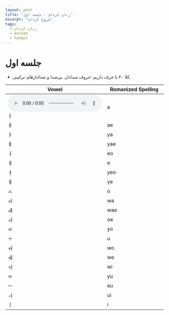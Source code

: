 ```yaml
---
layout: post
title: "زبان کره‌ای - جلسه اول"
excerpt: "شروع کره‌ای"
tags: 
  - زبان کره‌ای
  - korean
  - hangul
---
```


# جلسه اول

- کلا ۴۰ تا حرف داریم: حروف صدادار، بی‌صدا و صدادارهای ترکیبی.


<table id="tablepress-159" class="tablepress tablepress-id-159 tablepress-responsive">
<thead>
<tr class="row-1 odd">
<th class="column-1" style="width:20%;">Vowel</th><th class="column-2" style="width:50%;">Romanized Spelling</th>
</tr>
</thead>
<tbody class="row-hover">
<tr class="row-2 even">
<td class="column-1">
<audio controls><source src="https://90daykoreanaudiobytes.s3-us-west-1.amazonaws.com/audio-a.mp3" type="audio/mpeg"></audio>
 ㅏ </td><td class="column-2">a</td>
</tr>
<tr class="row-3 odd">
<td class="column-1"><a class="fas fa-volume-up" style="cursor: pointer !important;" data-audio-url="https://90daykoreanaudiobytes.s3-us-west-1.amazonaws.com/audio-ae.mp3" aria-hidden="true"> ㅐ </a></td><td class="column-2">ae</td>
</tr>
<tr class="row-4 even">
<td class="column-1"><a class="fas fa-volume-up" style="cursor: pointer !important;" data-audio-url="https://90daykoreanaudiobytes.s3-us-west-1.amazonaws.com/audio-ya.mp3" aria-hidden="true"> ㅑ </a></td><td class="column-2">ya</td>
</tr>
<tr class="row-5 odd">
<td class="column-1"><a class="fas fa-volume-up" style="cursor: pointer !important;" data-audio-url="https://90daykoreanaudiobytes.s3-us-west-1.amazonaws.com/audio-yae.mp3" aria-hidden="true"> ㅒ </a></td><td class="column-2">yae</td>
</tr>
<tr class="row-6 even">
<td class="column-1"><a class="fas fa-volume-up" style="cursor: pointer !important;" data-audio-url="https://90daykoreanaudiobytes.s3-us-west-1.amazonaws.com/audio-eo.mp3" aria-hidden="true"> ㅓ </a></td><td class="column-2">eo</td>
</tr>
<tr class="row-7 odd">
<td class="column-1"><a class="fas fa-volume-up" style="cursor: pointer !important;" data-audio-url="https://90daykoreanaudiobytes.s3-us-west-1.amazonaws.com/audio-e.mp3" aria-hidden="true"> ㅔ </a></td><td class="column-2">e</td>
</tr>
<tr class="row-8 even">
<td class="column-1"><a class="fas fa-volume-up" style="cursor: pointer !important;" data-audio-url="https://90daykoreanaudiobytes.s3-us-west-1.amazonaws.com/audio-yeo.mp3" aria-hidden="true"> ㅕ </a></td><td class="column-2">yeo</td>
</tr>
<tr class="row-9 odd">
<td class="column-1"><a class="fas fa-volume-up" style="cursor: pointer !important;" data-audio-url="https://90daykoreanaudiobytes.s3-us-west-1.amazonaws.com/audio-ye.mp3" aria-hidden="true"> ㅖ </a></td><td class="column-2">ye</td>
</tr>
<tr class="row-10 even">
<td class="column-1"><a class="fas fa-volume-up" style="cursor: pointer !important;" data-audio-url="https://90daykoreanaudiobytes.s3-us-west-1.amazonaws.com/audio-o.mp3" aria-hidden="true"> ㅗ </a></td><td class="column-2">o</td>
</tr>
<tr class="row-11 odd">
<td class="column-1"><a class="fas fa-volume-up" style="cursor: pointer !important;" data-audio-url="https://90daykoreanaudiobytes.s3-us-west-1.amazonaws.com/audio-wa.mp3" aria-hidden="true"> ㅘ </a></td><td class="column-2">wa</td>
</tr>
<tr class="row-12 even">
<td class="column-1"><a class="fas fa-volume-up" style="cursor: pointer !important;" data-audio-url="https://90daykoreanaudiobytes.s3-us-west-1.amazonaws.com/audio-wae.mp3" aria-hidden="true"> ㅙ </a></td><td class="column-2">wae</td>
</tr>
<tr class="row-13 odd">
<td class="column-1"><a class="fas fa-volume-up" style="cursor: pointer !important;" data-audio-url="https://90daykoreanaudiobytes.s3-us-west-1.amazonaws.com/audio-oe.mp3" aria-hidden="true"> ㅚ </a></td><td class="column-2">oe</td>
</tr>
<tr class="row-14 even">
<td class="column-1"><a class="fas fa-volume-up" style="cursor: pointer !important;" data-audio-url="https://90daykoreanaudiobytes.s3-us-west-1.amazonaws.com/audio-yo.mp3" aria-hidden="true"> ㅛ </a></td><td class="column-2">yo</td>
</tr>
<tr class="row-15 odd">
<td class="column-1"><a class="fas fa-volume-up" style="cursor: pointer !important;" data-audio-url="https://90daykoreanaudiobytes.s3-us-west-1.amazonaws.com/audio-u.mp3" aria-hidden="true"> ㅜ </a></td><td class="column-2">u</td>
</tr>
<tr class="row-16 even">
<td class="column-1"><a class="fas fa-volume-up" style="cursor: pointer !important;" data-audio-url="https://90daykoreanaudiobytes.s3-us-west-1.amazonaws.com/audio-wo.mp3" aria-hidden="true"> ㅝ </a></td><td class="column-2">wo</td>
</tr>
<tr class="row-17 odd">
<td class="column-1"><a class="fas fa-volume-up" style="cursor: pointer !important;" data-audio-url="https://90daykoreanaudiobytes.s3-us-west-1.amazonaws.com/audio-we.mp3" aria-hidden="true"> ㅞ </a></td><td class="column-2">we</td>
</tr>
<tr class="row-18 even">
<td class="column-1"><a class="fas fa-volume-up" style="cursor: pointer !important;" data-audio-url="https://90daykoreanaudiobytes.s3-us-west-1.amazonaws.com/audio-wi.mp3" aria-hidden="true"> ㅟ </a></td><td class="column-2">wi</td>
</tr>
<tr class="row-19 odd">
<td class="column-1"><a class="fas fa-volume-up" style="cursor: pointer !important;" data-audio-url="https://90daykoreanaudiobytes.s3-us-west-1.amazonaws.com/audio-yu.mp3" aria-hidden="true"> ㅠ </a></td><td class="column-2">yu</td>
</tr>
<tr class="row-20 even">
<td class="column-1"><a class="fas fa-volume-up" style="cursor: pointer !important;" data-audio-url="https://90daykoreanaudiobytes.s3-us-west-1.amazonaws.com/audio-eu.mp3" aria-hidden="true"> ㅡ </a></td><td class="column-2">eu</td>
</tr>
<tr class="row-21 odd">
<td class="column-1"><a class="fas fa-volume-up" style="cursor: pointer !important;" data-audio-url="https://90daykoreanaudiobytes.s3-us-west-1.amazonaws.com/audio-ui.mp3" aria-hidden="true"> ㅢ </a></td><td class="column-2">ui</td>
</tr>
<tr class="row-22 even">
<td class="column-1"><a class="fas fa-volume-up" style="cursor: pointer !important;" data-audio-url="https://90daykoreanaudiobytes.s3-us-west-1.amazonaws.com/audio-i.mp3" aria-hidden="true"> ㅣ </a></td><td class="column-2">i</td>
</tr>
</tbody>
</table>
